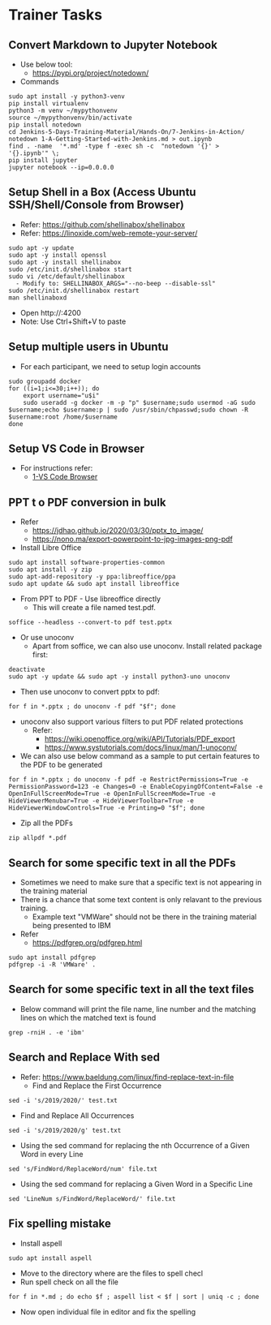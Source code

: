 # Trainer Tasks

## Convert Markdown to Jupyter Notebook
  - Use below tool:
    - https://pypi.org/project/notedown/
  - Commands
```
sudo apt install -y python3-venv
pip install virtualenv
python3 -m venv ~/mypythonvenv
source ~/mypythonvenv/bin/activate
pip install notedown
cd Jenkins-5-Days-Training-Material/Hands-On/7-Jenkins-in-Action/
notedown 1-A-Getting-Started-with-Jenkins.md > out.ipynb
find . -name  '*.md' -type f -exec sh -c  "notedown '{}' >  '{}.ipynb'" \;
pip install jupyter
jupyter notebook --ip=0.0.0.0
```

## Setup Shell in a Box (Access Ubuntu SSH/Shell/Console from Browser)
 - Refer: https://github.com/shellinabox/shellinabox
 - Refer: https://linoxide.com/web-remote-your-server/
```
sudo apt -y update
sudo apt -y install openssl
sudo apt -y install shellinabox
sudo /etc/init.d/shellinabox start
sudo vi /etc/default/shellinabox
  - Modify to: SHELLINABOX_ARGS="--no-beep --disable-ssl"
sudo /etc/init.d/shellinabox restart
man shellinaboxd
```
 - Open http://<ip-address>:4200
 - Note: Use Ctrl+Shift+V to paste

## Setup multiple users in Ubuntu
- For each participant, we need to setup login accounts
```
sudo groupadd docker
for ((i=1;i<=30;i++)); do
	export username="u$i"
	sudo useradd -g docker -m -p "p" $username;sudo usermod -aG sudo $username;echo $username:p | sudo /usr/sbin/chpasswd;sudo chown -R  $username:root /home/$username
done
```

## Setup VS Code in Browser
- For instructions refer:
  - [1-VS Code Browser](1-VS-Code-Browser.md)

## PPT t o PDF conversion in bulk
- Refer
  - https://jdhao.github.io/2020/03/30/pptx_to_image/
  - https://nono.ma/export-powerpoint-to-jpg-images-png-pdf
- Install Libre Office
```
sudo apt install software-properties-common
sudo apt install -y zip
sudo apt-add-repository -y ppa:libreoffice/ppa
sudo apt update && sudo apt install libreoffice
```
- From PPT to PDF - Use libreoffice directly
  - This will create a file named test.pdf.
```
soffice --headless --convert-to pdf test.pptx
```

- Or use unoconv
  - Apart from soffice, we can also use unoconv. Install related package first:
```
deactivate
sudo apt -y update && sudo apt -y install python3-uno unoconv
```

 - Then use unoconv to convert pptx to pdf:
```
for f in *.pptx ; do unoconv -f pdf "$f"; done
```

  - unoconv also support various filters to put PDF related protections
    - Refer:
      - https://wiki.openoffice.org/wiki/API/Tutorials/PDF_export
      - https://www.systutorials.com/docs/linux/man/1-unoconv/
  - We can also use below command as a sample to put certain features to the PDF to be generated
```
for f in *.pptx ; do unoconv -f pdf -e RestrictPermissions=True -e PermissionPassword=123 -e Changes=0 -e EnableCopyingOfContent=False -e OpenInFullScreenMode=True -e OpenInFullScreenMode=True -e HideViewerMenubar=True -e HideViewerToolbar=True -e HideViewerWindowControls=True -e Printing=0 "$f"; done
```
 - Zip all the PDFs
```
zip allpdf *.pdf
```

## Search for some specific text in all the PDFs
- Sometimes we need to make sure that a specific text is not appearing in the training material
- There is a chance that some text content is only relavant to the previous training.
  - Example text "VMWare" should not be there in the training material being presented to IBM
- Refer
  - https://pdfgrep.org/pdfgrep.html
```
sudo apt install pdfgrep
pdfgrep -i -R 'VMWare' .
```

## Search for some specific text in all the text files
- Below command will print the file name, line number and the matching lines on which the matched text is found
```
grep -rniH . -e 'ibm'
```

## Search and Replace With sed
- Refer: https://www.baeldung.com/linux/find-replace-text-in-file
  - Find and Replace the First Occurrence
```
sed -i 's/2019/2020/' test.txt
```
  - Find and Replace All Occurrences
```
sed -i 's/2019/2020/g' test.txt
```
- Using the sed command for replacing the nth Occurrence of a Given Word in every Line
```
sed 's/FindWord/ReplaceWord/num' file.txt
```
- Using the sed command for replacing a Given Word in a Specific Line
```
sed 'LineNum s/FindWord/ReplaceWord/' file.txt
```

## Fix spelling mistake
  - Install aspell
```
sudo apt install aspell
```
  - Move to the directory where are the files to spell checl
  - Run spell check on all the file
```
for f in *.md ; do echo $f ; aspell list < $f | sort | uniq -c ; done
```
  - Now open individual file in editor and fix the spelling
